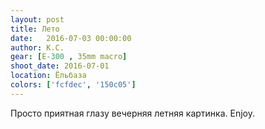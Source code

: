 ```yaml
---
layout: post
title: Лето
date:   2016-07-03 00:00:00
author: К.С.
gear: [E-300 , 35mm macro]
shoot_date: 2016-07-01
location: Ёльбаза
colors: ['fcfdec', '150c05']
---
```


Просто приятная глазу вечерняя летняя картинка. Enjoy.
